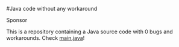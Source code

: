 #Java code without any workaround

Sponsor

This is a repository containing a Java source code with 0 bugs and workarounds. Check [main.java](main.java)!

